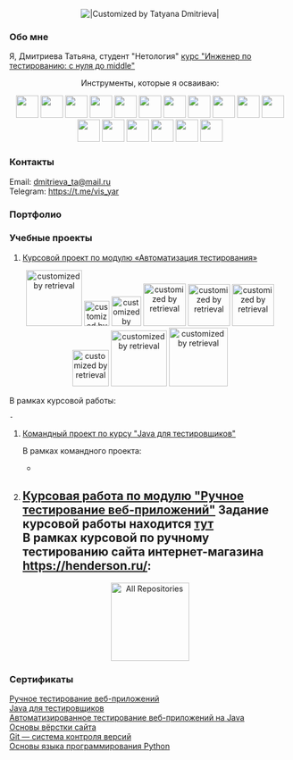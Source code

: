 <p align="center">
  <img title="|Customized by Tatyana Dmitrieva|"src="https://readme-typing-svg.herokuapp.com?color=32CD32&font=Knewave&size=40&center=true&vCenter=true&lines=Dmitrieva+Tatyana;QA+engineer">
</p>

### Обо мне

Я, Дмитриева Татьяна, студент "Нетология" [курс "Инженер по тестированию: с нуля до middle"](https://netology.ru/programs/qa-middle#/)
<p align="center">
Инструменты, которые я осваиваю:
</p> 
<p align="center">
<img width="40" src="https://u.netology.ru/backend/uploads/page_assets/images/file/46328/tools_JIRA_color.png" 
class="src-Landings-landing-ui-kit-components-Icon--root--OQrQH src-Landings-landing-ui-kit-components-Resume-components-Technology--icon--CLYDE" title="">
<img width="40" src="https://u.netology.ru/backend/uploads/page_assets/images/file/46323/tools_IntelliJ_IDEA_color.png" 
class="src-Landings-landing-ui-kit-components-Icon--root--OQrQH src-Landings-landing-ui-kit-components-Resume-components-Technology--icon--CLYDE" title="">
<img width="40" src="https://u.netology.ru/backend/uploads/page_assets/images/file/46300/tools_GitHub_color.png" 
class="src-Landings-landing-ui-kit-components-Icon--root--OQrQH src-Landings-landing-ui-kit-components-Resume-components-Technology--icon--CLYDE" title="">
<img width="40" src="https://u.netology.ru/backend/uploads/page_assets/images/file/46313/tools_GIT_color.png" 
class="src-Landings-landing-ui-kit-components-Icon--root--OQrQH src-Landings-landing-ui-kit-components-Resume-components-Technology--icon--CLYDE" title="">
<img width="40" src="https://u.netology.ru/backend/uploads/page_assets/images/file/46322/tools_Java_color.png" 
class="src-Landings-landing-ui-kit-components-Icon--root--OQrQH src-Landings-landing-ui-kit-components-Resume-components-Technology--icon--CLYDE" title="">
<img width="40" src="https://u.netology.ru/backend/uploads/page_assets/images/file/46334/tools_Gradle_color.png" 
class="src-Landings-landing-ui-kit-components-Icon--root--OQrQH src-Landings-landing-ui-kit-components-Resume-components-Technology--icon--CLYDE" title="">
<img width="40" src="https://u.netology.ru/backend/uploads/page_assets/images/file/46326/tools_Selenium_color.png" 
class="src-Landings-landing-ui-kit-components-Icon--root--OQrQH src-Landings-landing-ui-kit-components-Resume-components-Technology--icon--CLYDE" title="">
<img width="40" src="https://u.netology.ru/backend/uploads/page_assets/images/file/46280/tools_SQL_color.png" 
class="src-Landings-landing-ui-kit-components-Icon--root--OQrQH src-Landings-landing-ui-kit-components-Resume-components-Technology--icon--CLYDE" title="">
<img width="40" src="https://u.netology.ru/backend/uploads/page_assets/images/file/46327/tools_JUnit_color.png" 
class="src-Landings-landing-ui-kit-components-Icon--root--OQrQH src-Landings-landing-ui-kit-components-Resume-components-Technology--icon--CLYDE" title="">
<img width="40" src="https://u.netology.ru/backend/uploads/page_assets/images/file/46306/tools_Docker_color.png" 
class="src-Landings-landing-ui-kit-components-Icon--root--OQrQH src-Landings-landing-ui-kit-components-Resume-components-Technology--icon--CLYDE" title="">
<img width="40" src="https://u.netology.ru/backend/uploads/page_assets/images/file/46324/tools_Postman_color.png" 
class="src-Landings-landing-ui-kit-components-Icon--root--OQrQH src-Landings-landing-ui-kit-components-Resume-components-Technology--icon--CLYDE" title="">
<img width="40" src="https://u.netology.ru/backend/uploads/page_assets/images/file/46331/tools_Jenkins_color.png" 
class="src-Landings-landing-ui-kit-components-Icon--root--OQrQH src-Landings-landing-ui-kit-components-Resume-components-Technology--icon--CLYDE" title="">
<img width="40" src="https://u.netology.ru/backend/uploads/page_assets/images/file/46329/tools_Linux_color.png" 
class="src-Landings-landing-ui-kit-components-Icon--root--OQrQH src-Landings-landing-ui-kit-components-Resume-components-Technology--icon--CLYDE" title="">
<img width="40" src="https://u.netology.ru/backend/uploads/page_assets/images/file/46332/tools_Android_Studio_color.png" 
class="src-Landings-landing-ui-kit-components-Icon--root--OQrQH src-Landings-landing-ui-kit-components-Resume-components-Technology--icon--CLYDE" title="">
<img width="40" src="https://u.netology.ru/backend/uploads/page_assets/images/file/46330/tools_Espresso_color.png" 
class="src-Landings-landing-ui-kit-components-Icon--root--OQrQH src-Landings-landing-ui-kit-components-Resume-components-Technology--icon--CLYDE" title="">
<img width="40" src="https://u.netology.ru/backend/uploads/page_assets/images/file/46289/tools_JavaScript_color.png" 
class="src-Landings-landing-ui-kit-components-Icon--root--OQrQH src-Landings-landing-ui-kit-components-Resume-components-Technology--icon--CLYDE" title="">
<img width="40" src="https://u.netology.ru/backend/uploads/page_assets/images/file/46277/tools_Python_color.png" 
class="src-Landings-landing-ui-kit-components-Icon--root--OQrQH src-Landings-landing-ui-kit-components-Resume-components-Technology--icon--CLYDE" title="">
</p> 

### Контакты
     
Email: dmitrieva_ta@mail.ru  
Telegram: https://t.me/vis_yar

### Портфолио

### Учебные проекты

1. [Курсовой проект по модулю «Автоматизация тестирования»](https://github.com/VisYar/CourseProjectQAv3)
<p align="center">
  <img width="100" title="customized by retrieval" src="https://img.shields.io/badge/-IntelliJ_IDEA-6A54DF?&style=for-the-badge">
  <img width="45" title="customized by retrieval" src="https://img.shields.io/badge/-Java-32CD32?logo=java&style=for-the-badge">
  <img width="53" title="customized by retrieval" src="https://img.shields.io/badge/-Git-6A54DF?logo=git&style=for-the-badge&logoColor=white">
  <img width="76" title="customized by retrieval" src="https://img.shields.io/badge/-docker%20-%230.svg?&style=for-the-badge&logo=docker&logoColor=white">
  <img width="75" title="customized by retrieval" src="https://img.shields.io/badge/-Gradle-6A54DF?logo=gradle&style=for-the-badge">
  <img width="75" title="customized by retrieval" src="https://img.shields.io/badge/-JUnit_5-32CD32?logo=junit5&style=for-the-badge&logoColor=white">
  <img width="65" title="customized by retrieval" src="https://img.shields.io/badge/-Selenid-6A54DF?logo=Selenid&style=for-the-badge">
  <img width="100" title="customized by retrieval" src="https://img.shields.io/badge/-Rest_Assured-32CD32?logo=Rest-Assured&style=for-the-badge&logoColor=white">
  <img width="105" title="customized by retrieval" src="https://img.shields.io/badge/-Allure_Report-6A54DF?&style=for-the-badge">
</p>
    В рамках курсовой работы:

    - 

1. [Командный проект по курсу "Java для тестировщиков"](https://github.com/VisYar/TeamDiplomChechikVisYar)

    В рамках командного проекта: 

     - 

1. [Курсовая работа по модулю "Ручное тестирование веб-приложений"]()
    Задание курсовой работы находится [тут](https://github.com/netology-code/iqa-diplom/blob/main/README.md)<br>
    В рамках курсовой по ручному тестированию сайта интернет-магазина https://henderson.ru/:
    - 
 

<p align="center">
  <a href="https://github.com/VisYar?tab=repositories"><img width="140" alt="All Repositories" title="All Repositories" 
src="https://custom-icon-badges.herokuapp.com/badge/-All%20Repositories-32CD32?style=for-the-badge&logoColor=white&logo=repo"></a>
</p>

### Сертификаты

[Ручное тестирование веб-приложений](https://github.com/VisYar/VisYar/files/9859268/-.pdf)<br>
[Java для тестировщиков](https://github.com/VisYar/VisYar/files/9859297/certificate.Java.pdf)<br>
[Автоматизированное
тестирование веб-приложений на
Java](https://github.com/VisYar/VisYar/files/9859325/certificate.autojava.pdf)<br>
[Основы вёрстки сайта](https://github.com/VisYar/VisYar/files/9859345/default.pdf)<br>
[Git — система контроля версий](https://github.com/VisYar/VisYar/files/9859354/certificate.Git.pdf)<br>
[Основы языка программирования Python](https://github.com/VisYar/VisYar/files/9859401/certificate.python.pdf)<br>
